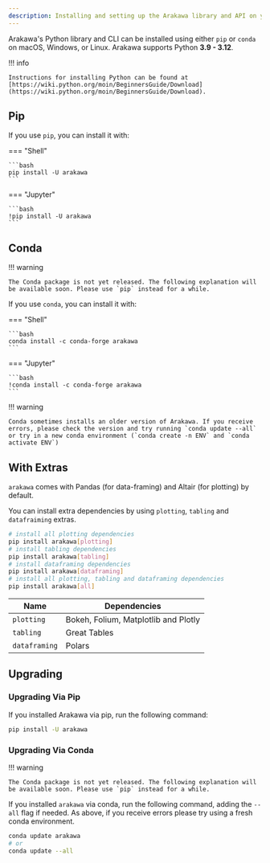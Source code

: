```yaml
---
description: Installing and setting up the Arakawa library and API on your device
---
```


Arakawa's Python library and CLI can be installed using either `pip` or `conda` on macOS, Windows, or Linux. Arakawa supports Python **3.9 - 3.12**.

!!! info

    Instructions for installing Python can be found at [https://wiki.python.org/moin/BeginnersGuide/Download](https://wiki.python.org/moin/BeginnersGuide/Download).

## Pip

If you use `pip`, you can install it with:

=== "Shell"

    ```bash
    pip install -U arakawa
    ```

=== "Jupyter"

    ```bash
    !pip install -U arakawa
    ```

## Conda

!!! warning

    The Conda package is not yet released. The following explanation will be available soon. Please use `pip` instead for a while.

If you use `conda`, you can install it with:

=== "Shell"

    ```bash
    conda install -c conda-forge arakawa
    ```

=== "Jupyter"

    ```bash
    !conda install -c conda-forge arakawa
    ```

!!! warning

    Conda sometimes installs an older version of Arakawa. If you receive errors, please check the version and try running `conda update --all` or try in a new conda environment (`conda create -n ENV` and `conda activate ENV`)

## With Extras

`arakawa` comes with Pandas (for data-framing) and Altair (for plotting) by default.

You can install extra dependencies by using `plotting`, `tabling` and `datafraiming` extras.

```bash
# install all plotting dependencies
pip install arakawa[plotting]
# install tabling dependencies
pip install arakawa[tabling]
# install dataframing dependencies
pip install arakawa[dataframing]
# install all plotting, tabling and dataframing dependencies
pip install arakawa[all]
```

| Name          | Dependencies                         |
| ------------- | ------------------------------------ |
| `plotting`    | Bokeh, Folium, Matplotlib and Plotly |
| `tabling`     | Great Tables                         |
| `dataframing` | Polars                               |

## Upgrading

### Upgrading Via Pip

If you installed Arakawa via pip, run the following command:

```bash
pip install -U arakawa
```

### Upgrading Via Conda

!!! warning

    The Conda package is not yet released. The following explanation will be available soon. Please use `pip` instead for a while.

If you installed `arakawa` via conda, run the following command, adding the `--all` flag if needed. As above, if you receive errors please try using a fresh conda environment.

```bash
conda update arakawa
# or
conda update --all
```
